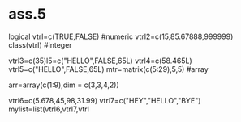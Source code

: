 # ass.5
logical vtrl=c(TRUE,FALSE) #numeric vtrl2=c(15,85.67888,999999) class(vtrl) #integer

vtrl3=c(35)l5=c("HELLO",FALSE,65L) vtrl4=c(58.465L) vtrl5=c("HELLO",FALSE,65L) mtr=matrix(c(5:29),5,5) #array

arr=array(c(1:9),dim = c(3,3,4,2))

vtrl6=c(5.678,45,98,31.99) vtrl7=c("HEY","HELLO","BYE") mylist=list(vtrl6,vtrl7,vtrl
